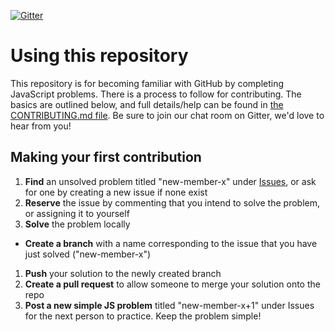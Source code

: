 [![Gitter](https://badges.gitter.im/Join%20Chat.svg)](https://gitter.im/codingforeveryone/js?utm_source=badge&utm_medium=badge&utm_campaign=pr-badge&utm_content=badge)

# Using this repository

This repository is for becoming familiar with GitHub by completing JavaScript problems.
There is a process to follow for contributing. The basics are outlined below, and full details/help can be found in [the CONTRIBUTING.md file](CONTRIBUTING.md). Be sure to join our chat room on Gitter, we'd love to hear from you!

## Making your first contribution

1. **Find** an unsolved problem titled "new-member-x" under [Issues](../../issues), or ask for one by creating a new issue if none exist
1. **Reserve** the issue by commenting that you intend to solve the problem, or assigning it to yourself
1. **Solve** the problem locally
* **Create a branch** with a name corresponding to the issue that you have just solved ("new-member-x")
1. **Push** your solution to the newly created branch
1. **Create a pull request** to allow someone to merge your solution onto the repo
1. **Post a new simple JS problem** titled "new-member-x+1" under Issues for the next person to practice. Keep the problem simple!
